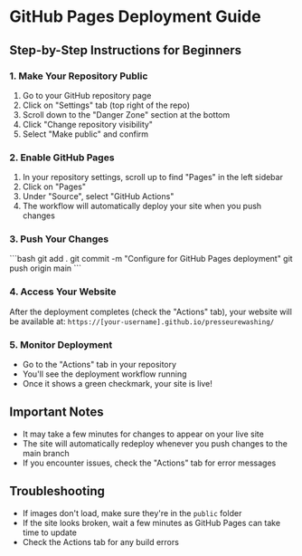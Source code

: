 # GitHub Pages Deployment Guide

## Step-by-Step Instructions for Beginners

### 1. Make Your Repository Public
1. Go to your GitHub repository page
2. Click on "Settings" tab (top right of the repo)
3. Scroll down to the "Danger Zone" section at the bottom
4. Click "Change repository visibility"
5. Select "Make public" and confirm

### 2. Enable GitHub Pages
1. In your repository settings, scroll up to find "Pages" in the left sidebar
2. Click on "Pages"
3. Under "Source", select "GitHub Actions"
4. The workflow will automatically deploy your site when you push changes

### 3. Push Your Changes
\`\`\`bash
git add .
git commit -m "Configure for GitHub Pages deployment"
git push origin main
\`\`\`

### 4. Access Your Website
After the deployment completes (check the "Actions" tab), your website will be available at:
`https://[your-username].github.io/presseurewashing/`

### 5. Monitor Deployment
- Go to the "Actions" tab in your repository
- You'll see the deployment workflow running
- Once it shows a green checkmark, your site is live!

## Important Notes
- It may take a few minutes for changes to appear on your live site
- The site will automatically redeploy whenever you push changes to the main branch
- If you encounter issues, check the "Actions" tab for error messages

## Troubleshooting
- If images don't load, make sure they're in the `public` folder
- If the site looks broken, wait a few minutes as GitHub Pages can take time to update
- Check the Actions tab for any build errors
